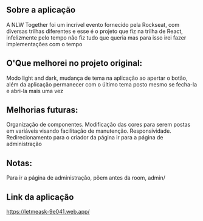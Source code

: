 ## Sobre a aplicação

A NLW Together foi um incrível evento fornecido pela Rockseat, com diversas trilhas diferentes e esse é o projeto que fiz na trilha de React, infelizmente pelo tempo não fiz tudo que queria mas para isso irei fazer implementações com o tempo

## O'Que melhorei no projeto original:
Modo light and dark, mudança de tema na aplicação ao apertar o botão, além da aplicação permanecer com o último tema posto mesmo se fecha-la e abri-la mais uma vez

## Melhorias futuras:
Organização de componentes.
Modificação das cores para serem postas em variáveis visando facilitação de manutenção.
Responsividade.
Redirecionamento para o criador da página ir para a página de administração

## Notas:
Para ir a página de administração, põem antes da room, admin/

## Link da aplicação
https://letmeask-9e041.web.app/
